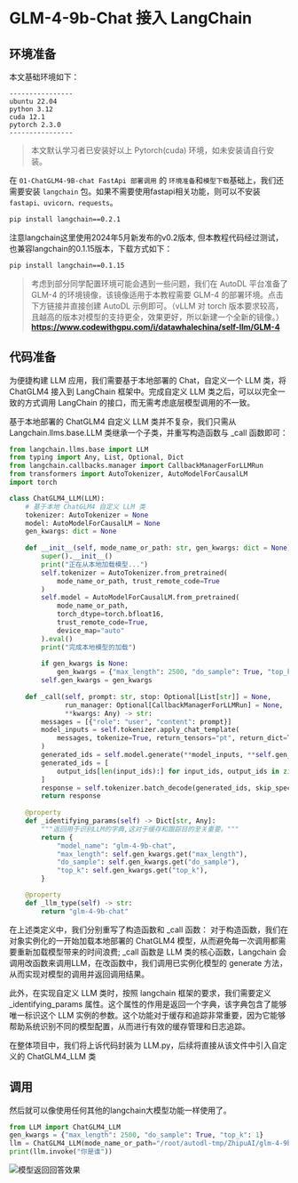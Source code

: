 # GLM-4-9b-Chat 接入 LangChain 

## 环境准备

本文基础环境如下：

```
----------------
ubuntu 22.04
python 3.12
cuda 12.1
pytorch 2.3.0
----------------
```

> 本文默认学习者已安装好以上 Pytorch(cuda) 环境，如未安装请自行安装。

在 `01-ChatGLM4-9B-chat FastApi 部署调用` 的 `环境准备`和`模型下载`基础上，我们还需要安装 `langchain` 包。如果不需要使用fastapi相关功能，则可以不安装 `fastapi、uvicorn、requests`。

```bash
pip install langchain==0.2.1
```
注意langchain这里使用2024年5月新发布的v0.2版本, 但本教程代码经过测试，也兼容langchain的0.1.15版本，下载方式如下：
```bash
pip install langchain==0.1.15
```

> 考虑到部分同学配置环境可能会遇到一些问题，我们在 AutoDL 平台准备了 GLM-4 的环境镜像，该镜像适用于本教程需要 GLM-4 的部署环境。点击下方链接并直接创建 AutoDL 示例即可。（vLLM 对 torch 版本要求较高，且越高的版本对模型的支持更全，效果更好，所以新建一个全新的镜像。） **https://www.codewithgpu.com/i/datawhalechina/self-llm/GLM-4**

## 代码准备

为便捷构建 LLM 应用，我们需要基于本地部署的 Chat，自定义一个 LLM 类，将 ChatGLM4 接入到 LangChain 框架中。完成自定义 LLM 类之后，可以以完全一致的方式调用 LangChain 的接口，而无需考虑底层模型调用的不一致。

基于本地部署的 ChatGLM4 自定义 LLM 类并不复杂，我们只需从 Langchain.llms.base.LLM 类继承一个子类，并重写构造函数与 _call 函数即可：

```python
from langchain.llms.base import LLM
from typing import Any, List, Optional, Dict
from langchain.callbacks.manager import CallbackManagerForLLMRun
from transformers import AutoTokenizer, AutoModelForCausalLM
import torch

class ChatGLM4_LLM(LLM):
    # 基于本地 ChatGLM4 自定义 LLM 类
    tokenizer: AutoTokenizer = None
    model: AutoModelForCausalLM = None
    gen_kwargs: dict = None
        
    def __init__(self, mode_name_or_path: str, gen_kwargs: dict = None):
        super().__init__()
        print("正在从本地加载模型...")
        self.tokenizer = AutoTokenizer.from_pretrained(
            mode_name_or_path, trust_remote_code=True
        )
        self.model = AutoModelForCausalLM.from_pretrained(
            mode_name_or_path,
            torch_dtype=torch.bfloat16,
            trust_remote_code=True,
            device_map="auto"
        ).eval()
        print("完成本地模型的加载")
        
        if gen_kwargs is None:
            gen_kwargs = {"max_length": 2500, "do_sample": True, "top_k": 1}
        self.gen_kwargs = gen_kwargs
        
    def _call(self, prompt: str, stop: Optional[List[str]] = None,
              run_manager: Optional[CallbackManagerForLLMRun] = None,
              **kwargs: Any) -> str:
        messages = [{"role": "user", "content": prompt}]
        model_inputs = self.tokenizer.apply_chat_template(
            messages, tokenize=True, return_tensors="pt", return_dict=True, add_generation_prompt=True
        )
        generated_ids = self.model.generate(**model_inputs, **self.gen_kwargs)
        generated_ids = [
            output_ids[len(input_ids):] for input_ids, output_ids in zip(model_inputs['input_ids'], generated_ids)
        ]
        response = self.tokenizer.batch_decode(generated_ids, skip_special_tokens=True)[0]
        return response
    
    @property
    def _identifying_params(self) -> Dict[str, Any]:
        """返回用于识别LLM的字典,这对于缓存和跟踪目的至关重要。"""
        return {
            "model_name": "glm-4-9b-chat",
            "max_length": self.gen_kwargs.get("max_length"),
            "do_sample": self.gen_kwargs.get("do_sample"),
            "top_k": self.gen_kwargs.get("top_k"),
        }

    @property
    def _llm_type(self) -> str:
        return "glm-4-9b-chat"
```
在上述类定义中，我们分别重写了构造函数和 _call 函数： 对于构造函数，我们在对象实例化的一开始加载本地部署的 ChatGLM4 模型，从而避免每一次调用都需要重新加载模型带来的时间浪费; _call 函数是 LLM 类的核心函数，Langchain 会调用改函数来调用LLM，在改函数中，我们调用已实例化模型的 generate 方法，从而实现对模型的调用并返回调用结果。

此外，在实现自定义 LLM 类时，按照 langchain 框架的要求，我们需要定义 _identifying_params 属性。这个属性的作用是返回一个字典，该字典包含了能够唯一标识这个 LLM 实例的参数。这个功能对于缓存和追踪非常重要，因为它能够帮助系统识别不同的模型配置，从而进行有效的缓存管理和日志追踪。

在整体项目中，我们将上诉代码封装为 LLM.py，后续将直接从该文件中引入自定义的 ChatGLM4_LLM 类

## 调用

然后就可以像使用任何其他的langchain大模型功能一样使用了。  

```python
from LLM import ChatGLM4_LLM
gen_kwargs = {"max_length": 2500, "do_sample": True, "top_k": 1}
llm = ChatGLM4_LLM(mode_name_or_path="/root/autodl-tmp/ZhipuAI/glm-4-9b-chat", gen_kwargs=gen_kwargs)
print(llm.invoke("你是谁"))
```

![模型返回回答效果](images/image02-1.png)


